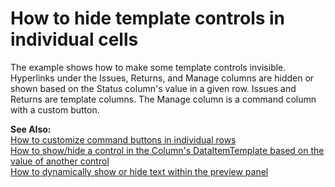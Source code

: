 # How to hide template controls in individual cells


<p>The example shows how to make some template controls invisible. Hyperlinks under the Issues, Returns, and Manage columns are hidden or shown based on the Status column's value in a given row. Issues and Returns are template columns. The Manage column is a command column with a custom button. </p><p><strong>See Also:</strong><br />
<a href="https://www.devexpress.com/Support/Center/p/E366">How to customize command buttons in individual rows</a><br />
<a href="https://www.devexpress.com/Support/Center/p/E2284">How to show/hide a control in the Column's DataItemTemplate based on the value of another control</a><br />
<a href="https://www.devexpress.com/Support/Center/p/E2285">How to dynamically show or hide text within the preview panel</a></p>

<br/>


